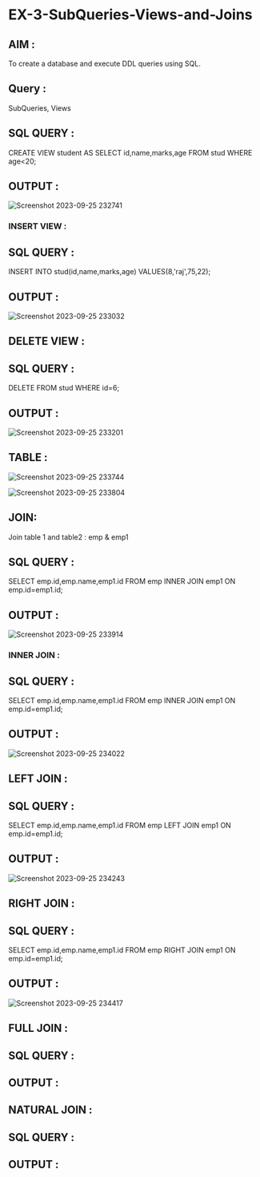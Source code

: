 # EX-3-SubQueries-Views-and-Joins

## AIM :

To create a database and execute DDL queries using SQL.

## Query :

SubQueries, Views 


## SQL QUERY :

 CREATE VIEW student AS SELECT id,name,marks,age FROM stud WHERE age<20;

 ## OUTPUT :

![Screenshot 2023-09-25 232741](https://github.com/Abrinnisha6/EX-3-SubQueries-Views-and-Joins/assets/118889454/204c8d42-78a4-47aa-b947-1d3ad48b628d)

###  INSERT VIEW :

## SQL QUERY :

 INSERT INTO stud(id,name,marks,age) VALUES(8,'raj',75,22);

 ## OUTPUT :

 ![Screenshot 2023-09-25 233032](https://github.com/Abrinnisha6/EX-3-SubQueries-Views-and-Joins/assets/118889454/06fce5c0-8205-440e-a356-2591e3797bcf)

## DELETE VIEW :


## SQL QUERY :

 DELETE FROM stud WHERE id=6;

## OUTPUT :

![Screenshot 2023-09-25 233201](https://github.com/Abrinnisha6/EX-3-SubQueries-Views-and-Joins/assets/118889454/cbc5796e-31b3-4141-90a8-8df73007d96f)



## TABLE :

![Screenshot 2023-09-25 233744](https://github.com/Abrinnisha6/EX-3-SubQueries-Views-and-Joins/assets/118889454/84d3d295-4f6b-4a0d-9a28-9aab2db07abd)


![Screenshot 2023-09-25 233804](https://github.com/Abrinnisha6/EX-3-SubQueries-Views-and-Joins/assets/118889454/599cede0-7819-4056-bf06-4ef032c2801c)


## JOIN:

Join table 1 and table2 : emp & emp1

## SQL QUERY :

 SELECT emp.id,emp.name,emp1.id FROM emp INNER JOIN emp1 ON emp.id=emp1.id;

## OUTPUT :

![Screenshot 2023-09-25 233914](https://github.com/Abrinnisha6/EX-3-SubQueries-Views-and-Joins/assets/118889454/2a683aa2-4129-4e39-9e02-f1d331151496)


### INNER JOIN :

## SQL QUERY :

 SELECT emp.id,emp.name,emp1.id FROM emp INNER JOIN emp1 ON emp.id=emp1.id;

 ## OUTPUT :

 ![Screenshot 2023-09-25 234022](https://github.com/Abrinnisha6/EX-3-SubQueries-Views-and-Joins/assets/118889454/580717de-51ed-46a0-83e3-7695d25e49df)


## LEFT JOIN :

## SQL QUERY :

 SELECT emp.id,emp.name,emp1.id FROM emp LEFT JOIN emp1 ON emp.id=emp1.id;

 ## OUTPUT :

 ![Screenshot 2023-09-25 234243](https://github.com/Abrinnisha6/EX-3-SubQueries-Views-and-Joins/assets/118889454/c5dbdab6-de31-45e9-8137-20cc90b84608)


## RIGHT JOIN :

## SQL QUERY :

SELECT emp.id,emp.name,emp1.id FROM emp RIGHT JOIN emp1 ON emp.id=emp1.id;

## OUTPUT :

![Screenshot 2023-09-25 234417](https://github.com/Abrinnisha6/EX-3-SubQueries-Views-and-Joins/assets/118889454/e6a313cf-b607-4858-b7cb-14de43ac1518)

## FULL JOIN :


## SQL QUERY :

## OUTPUT :

## NATURAL JOIN :

## SQL QUERY :

## OUTPUT :









 
